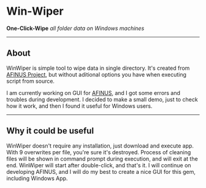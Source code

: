 # Win-Wiper
**One-Click-Wipe** _all folder data on Windows machines_

---

## About

WinWiper is simple tool to wipe data in single directory. It's created from [AFINUS Project](https://github.com/cybersecrs/afinus), but without aditional options you have when executing script from source.  

I am currently working on GUI for [AFINUS](https://github.com/cybersecrs/afinus), and I got some errors and troubles during development.  I decided to make a small demo, just to check how it work, and then I found it useful for Windows users.

---

## Why it could be useful

WinWiper doesn't require any installation, just download and execute app. With 9 overwrites per file, you're sure it's destroyed. Process of cleaning files will be shown in command prompt during execution, and will exit at the end. WinWiper will start after double-click, and that's it. I will continue on developing AFINUS, and I will do my best to create a nice GUI for this gem, including Windows App.

